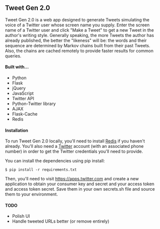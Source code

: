 ## Tweet Gen 2.0

Tweet Gen 2.0 is a web app designed to generate Tweets simulating the voice of a Twitter user whose screen name you supply. Enter the screen name of a Twitter user and click "Make a Tweet" to get a new Tweet in the author's writing style. Generally speaking, the more Tweets the author has already published, the better the "likeness" will be: the words and their sequence are determined by Markov chains built from their past Tweets. Also, the chains are cached remotely to provide faster results for common queries.

#### Built with...

* Python
* Flask
* jQuery
* JavaScript
* Twitter API
* Python-Twitter library
* AJAX
* Flask-Cache
* Redis

#### Installation

To run Tweet Gen 2.0 locally, you'll need to install [Redis](https://redis.io/) if you haven't already. You'll also need a [Twitter](https://twitter.com/) account (with an associated phone number) in order to get the Twitter credentials you'll need to provide.

You can install the dependencies using pip install:

```
$ pip install -r requirements.txt
```

Then, you'll need to visit https://apps.twitter.com and create a new application to obtain your consumer key and secret and your access token and access token secret. Save them in your own secrets.sh file and source them to your environment.

#### TODO

* Polish UI
* Handle tweeted URLs better (or remove entirely)



